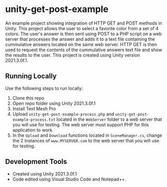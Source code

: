 # unity-get-post-example
An example project showing integration of HTTP GET and POST methods in Unity. This project allows the user to select a favorite color from a set of 4 colors. The user's answer is then sent using POST to a PHP script on a web server that processes the answer and adds it to a text file containing the cummulative answers located on the same web server. HTTP GET is then used to request the contents of the cummulative answers text file and show the results to the user. This project is created using Unity version 2021.3.0f.1.

## Running Locally
Use the following steps to run locally:
1. Clone this repo
2. Open repo folder using Unity 2021.3.0f.1
3. Install Text Mesh Pro
4. Upload `unity-get-post-example-process.php` and `unity-get-post-example-process.txt` located in the `WebServer` folder to a web server that you will use for testing. The web server must support PHP for this application to work.
5. In the `Upload` and `Download` functions located in `SceneManager.cs`, change the 2 instances of `www.MYSERVER.com` to the web server that you will use for testing.

## Development Tools
- Created using Unity 2021.3.0f.1
- Code edited using Visual Studio Code and Notepad++.
